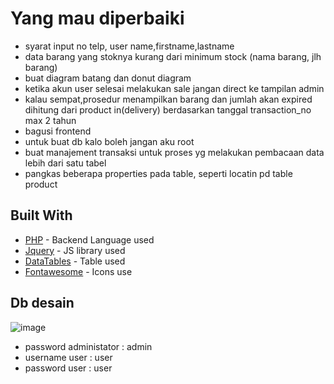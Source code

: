# Yang mau diperbaiki
  * syarat input no telp, user name,firstname,lastname
  * data barang yang stoknya kurang dari minimum stock (nama barang, jlh barang)
  * buat diagram batang dan donut diagram
  * ketika akun user selesai melakukan sale jangan direct ke tampilan admin
  * kalau sempat,prosedur menampilkan barang dan jumlah akan expired dihitung dari product in(delivery) berdasarkan tanggal transaction_no max 2 tahun
  * bagusi frontend
  * untuk buat db kalo boleh jangan aku root
  * buat manajement transaksi untuk proses yg melakukan pembacaan data lebih dari satu tabel
  * pangkas beberapa properties pada table, seperti locatin pd table product

    
## Built With

* [PHP](https://codeigniter.com/) - Backend Language used
* [Jquery](https://jquery.com/) - JS library used
* [DataTables](https://datatables.net/) - Table used
* [Fontawesome](https://fontawesome.com/) - Icons use

## Db desain
![image](https://user-images.githubusercontent.com/89272004/209642338-681e382e-8932-407f-8d32-d259738a7abb.png)
* password administator : admin
* username user : user
* password user : user
